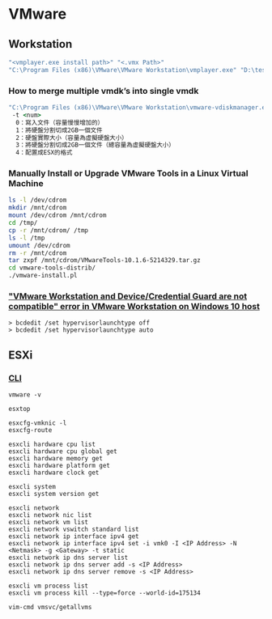 ﻿# VMware

## Workstation

```bat
"<vmplayer.exe install path>" "<.vmx Path>"
"C:\Program Files (x86)\VMware\VMware Workstation\vmplayer.exe" "D:\test.vmx"
```

### How to merge multiple vmdk’s into single vmdk

```bat
"C:\Program Files (x86)\VMware\VMware Workstation\vmware-vdiskmanager.exe" -r <original.vmdk> -t <num> <newMerge.vmdk>
 -t <num>
  0：寫入文件（容量慢慢增加的）
  1：將硬盤分割切成2GB一個文件
  2：硬盤實際大小（容量為虛擬硬盤大小）
  3：將硬盤分割切成2GB一個文件（總容量為虛擬硬盤大小）
  4：配置成ESX的格式
```

### Manually Install or Upgrade VMware Tools in a Linux Virtual Machine

```bash
ls -l /dev/cdrom
mkdir /mnt/cdrom
mount /dev/cdrom /mnt/cdrom
cd /tmp/
cp -r /mnt/cdrom/ /tmp
ls -l /tmp
umount /dev/cdrom
rm -r /mnt/cdrom
tar zxpf /mnt/cdrom/VMwareTools-10.1.6-5214329.tar.gz
cd vmware-tools-distrib/
./vmware-install.pl
```

### ["VMware Workstation and Device/Credential Guard are not compatible" error in VMware Workstation on Windows 10 host](https://kb.vmware.com/s/article/2146361)

```text
> bcdedit /set hypervisorlaunchtype off
> bcdedit /set hypervisorlaunchtype auto
```

## ESXi

### [CLI](http://xstarcd.github.io/wiki/Cloud/VMWareCLI.html)

```text
vmware -v

esxtop

esxcfg-vmknic -l
esxcfg-route

esxcli hardware cpu list
esxcli hardware cpu global get
esxcli hardware memory get
esxcli hardware platform get
esxcli hardware clock get

esxcli system
esxcli system version get

esxcli network
esxcli network nic list
esxcli network vm list
esxcli network vswitch standard list
esxcli network ip interface ipv4 get
esxcli network ip interface ipv4 set -i vmk0 -I <IP Address> -N <Netmask> -g <Gateway> -t static
esxcli network ip dns server list
esxcli network ip dns server add -s <IP Address>
esxcli network ip dns server remove -s <IP Address>

esxcli vm process list
esxcli vm process kill --type=force --world-id=175134

vim-cmd vmsvc/getallvms
```
